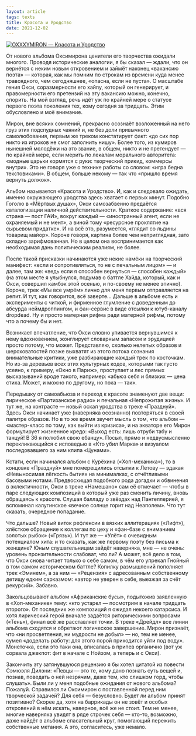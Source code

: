 ```yaml
---
layout: article
tags: texts
title: Красота и Уродство
date: 2021-12-02
---
```


[![OXXXYMIRON — Красота и Уродство](https://img.youtube.com/vi/-zOHIXQe0J0/maxresdefault.jpg)](https://www.youtube.com/watch?v=-zOHIXQe0J0)

От нового альбома Оксимирона ценители его творчества ожидали многого. Проводя исторические аналогии, я бы сказал — ждали, что он вернётся с неким новым откровением и займёт наконец «вакансию поэта» — которая, как мы помним по строкам из времени куда менее травоядного, чем сегодняшнее, «опасна, если не пуста». О масштабе гения Окси, соразмерности его хайпу, который он генерирует, и правомерности его претензий на эту вакансию можно, конечно, спорить. На мой взгляд, речь идёт уж по крайней мере о статусе первого поэта поколения тех, кому сегодня за тридцать. Этим обусловлено и моё внимание.

Мирон, вне всяких сомнений, прекрасно осознаёт возложенный на него груз этих подспудных чаяний и, не без доли привычного самолюбования, первым же треком констатирует факт: «до сих пор никто из игроков не смог заполнить нишу». Более того, из кумиров нынешней молодёжи на это звание, в общем, никто и не претендует — по крайней мере, если мерить по лекалам морального авторитета: «модные царьки кормятся с руки: творческий прикид, коммерсы внутри». Это не говоря уже о технике работы со словом: «игра бедна текстовиками». В общем, больше некому — так что «пришло время вернуть должок».

Альбом называется «Красота и Уродство». И, как и следовало ожидать, именно окружающего уродства здесь хватает с первых минут. Подобно Гоголю в «Мёртвых душах», Окси самозабвенно предаётся каталогизации наличной действительности. Краткое содержание: «вся страна — пост ГАИ», вокруг каждый — «иностранный агент, если не охраняемый и не мент», а виной тому «ресурсное проклятие на сырьевом придатке». И на всё это, разумеется, «глядит со льдины товарищ майор». Короче говоря, картина более чем неприглядная, зато складно зарифмованная. Но в целом она воспринимается как необходимая дань политическим реалиям, не более.

После такой присказки начинаются уже некие намёки на творческий манифест: «если и сопротивляться, то не с печальным лицом» — и далее, там же: «ведь если я способен вернуться — способен каждый» (на этом месте я улыбнулся, подумав о баттле Хайда, который, как и Окси, совершил камбэк этой осенью, и по-своему не менее эпично). Короче, трек «Мы все умрём» лично для меня первым отправляется на репит. И тут, как говорится, всё заверте... Дальше в альбоме есть и эксперименты с читкой, и фирменное глумление с доведенным до абсурда неймдроппингом, и фан-сервис в виде отсылки к ютуб-каналу dropdead. Ну и просто матерная рифма ради матерной рифмы, потому что а почему бы и нет.

Возникает впечатление, что Окси словно упивается вернувшимся к нему вдохновением, жонглирует словарным запасом и эрудицией просто потому, что может. Представляю, сколько нелепых образов и шероховатостей позже выхватят из этого потока сознания внимательные критики, уже разбирающие каждый трек по косточкам. Но из-за деревьев всех этих культурных кодов, которыми так густо усеяно, к примеру, «Окно в Париж»,  проступает и лес прямых высказываний вроде такого, например: «абьюз себя и близких — цена стиха. Может, и можно по другому, но пока — так».

Передышку от самоабьюза и переход к красоте знаменуют две вещи: лирическое «Партизанское радио» и печальная «Непрожитая жизнь». И тут же, на контрасте — новый оскал уродства в треке «Празднуй». Здесь Окси начинает уже (наверняка осознанно) повторяться в своей палитре образов. Но в то же время звучит мысль о том, что альбом — «мастер-класс по тому, как выйти из кризиса», и на экваторе его Мирон формулирует жизненное кредо: «Выход есть: лишь отруби табу и танцуй! В 36 я полюбил свою ебанцу». Посыл, прямо и недвусмысленно перекликающийся с исповедью в «Кто убил Марка» и визуалом последовавшего за ним клипа «Цунами».

Кстати, если начинался альбом с Курёхина («Хоп-механика»), то в концовке «Празднуй» мне померещились отсылки к Летову — эдакая «Невыносимая лёгкость бытия» на минималках, с отчётливыми басовыми нотами. Предвосхищая подобного рода догадки и обвинения в эклектичности, Окси в треке «Намешано» сам её отмечает — чтобы в паре следующих композиций в который уже раз сменить личину, вновь обращаясь к красоте. Слушая балладу о звёздах над Пантеллерией, я вспоминал калугинское «вечное солнце горит над Неаполем». Что тут сказать, очередное попадание.

Что дальше? Новый виток рефлексии в вязких аллитерациях («Лифт»), хлёсткое обращение к коллегам по цеху и «фан-базе с вниманием золотых рыбок» («Грязь»). И тут же — «Улёт» с очевидным потенциалом хита: и то сказать, как же первому поэту без письма к женщине? Юным слушательницам зайдёт наверняка, мне — не очень: уровень пронзительности слабоват, что ли? А может, всё дело в том, что Окси снова читает только о себе самом, в чём его упрекал Гнойный в том самом историческом баттле? Копилку размышлений пополняет трек «Эминем», а за ним — «Рецензия» с адресованным собственному детищу едким сарказмом: «автор не уверен в себе, выезжая за счёт рекурсий». Забавно.

Закольцовывают альбом «Африканские бусы», подытожив заявленную в «Хоп-механике» тему: «кто устарел — посмотрим в начале тридцать второго». От последних же композиций я ожидал некоего катарсиса. И хотя лирический герой вначале задаётся риторическими вопросами («Тень»), финал всё же расставляет точки. В треке «Дрейдл» все линии альбома сходятся и обретают логическое завершение. Мирон признаёт, что «ни просветления, ни мудрости не добыл» — но, тем не менее, сумел «доделать работу: для этого порой приходится уйти под воду». Монеточка, если это таки она, вписалась в припев органично (вот уж сорвала джекпот: фит в начале с Нойзом, а теперь и с Окси).

Закончить эту затянувшуюся рецензию я бы хотел цитатой из повести Сэмюэля Дилэни: «Певцы — это те, кому дано познать суть вещей и, познав, поведать о ней незрячим, даже тем, кто слишком горд, чтобы слушать». Были ли у меня подобные ожидания от нового альбома? Пожалуй. Справился ли Оксимирон с поставленной перед ним творческой задачей? Для себя — безусловно. Будет ли альбом принят позитивно? Скорее да, хотя на баррикады он не зовёт и особых откровений в нём искать, наверное, всё же не стоит. Тем не менее, многие наверняка увидят в ряде строчек себя — кто-то, возможно, даже найдёт в альбоме спасательный круг, помогающий пережить собственные метания. А это, согласитесь, уже немало.
